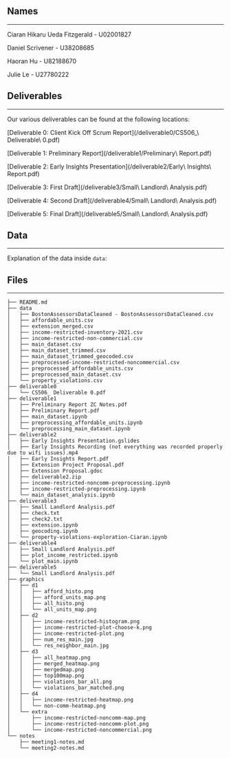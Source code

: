 ## Names
----------------------------------------------------
Ciaran Hikaru Ueda Fitzgerald - U02001827

Daniel Scrivener - U38208685

Haoran Hu - U82188670

Julie Le - U27780222

## Deliverables
----------------------------------------------------
Our various deliverables can be found at the following locations:

[Deliverable 0: Client Kick Off Scrum Report](/deliverable0/CS506_\ Deliverable\ 0.pdf)

[Deliverable 1: Preliminary Report](/deliverable1/Preliminary\ Report.pdf)

[Deliverable 2: Early Insights Presentation](/deliverable2/Early\ Insights\ Report.pdf)

[Deliverable 3: First Draft](/deliverable3/Small\ Landlord\ Analysis.pdf)

[Deliverable 4: Second Draft](/deliverable4/Small\ Landlord\ Analysis.pdf)

[Deliverable 5: Final Draft](/deliverable5/Small\ Landlord\ Analysis.pdf)

## Data
----------------------------------------------------
Explanation of the data inside `data`:



## Files
----------------------------------------------------
```
├── README.md
├── data
│   ├── BostonAssessorsDataCleaned - BostonAssessorsDataCleaned.csv
│   ├── affordable_units.csv
│   ├── extension_merged.csv
│   ├── income-restricted-inventory-2021.csv
│   ├── income-restricted-non-commercial.csv
│   ├── main_dataset.csv
│   ├── main_dataset_trimmed.csv
│   ├── main_dataset_trimmed_geocoded.csv
│   ├── preprocessed-income-restricted-noncommercial.csv
│   ├── preprocessed_affordable_units.csv
│   ├── preprocessed_main_dataset.csv
│   └── property_violations.csv
├── deliverable0
│   └── CS506_ Deliverable 0.pdf
├── deliverable1
│   ├── Preliminary Report ZC Notes.pdf
│   ├── Preliminary Report.pdf
│   ├── main_dataset.ipynb
│   ├── preprocessing_affordable_units.ipynb
│   └── preprocessing_main_dataset.ipynb
├── deliverable2
│   ├── Early Insights Presentation.gslides
│   ├── Early Insights Recording (not everything was recorded properly due to wifi issues).mp4
│   ├── Early Insights Report.pdf
│   ├── Extension Project Proposal.pdf
│   ├── Extension Proposal.gdoc
│   ├── deliverable2.zip
│   ├── income-restricted-noncomm-preprocessing.ipynb
│   ├── income-restricted-preprocessing.ipynb
│   └── main_dataset_analysis.ipynb
├── deliverable3
│   ├── Small Landlord Analysis.pdf
│   ├── check.txt
│   ├── check2.txt
│   ├── extension.ipynb
│   ├── geocoding.ipynb
│   └── property-violations-exploration-Ciaran.ipynb
├── deliverable4
│   ├── Small Landlord Analysis.pdf
│   ├── plot_income_restricted.ipynb
│   └── plot_main.ipynb
├── deliverable5
│   └── Small Landlord Analysis.pdf
├── graphics
│   ├── d1
│   │   ├── afford_histo.png
│   │   ├── afford_units_map.png
│   │   ├── all_histo.png
│   │   └── all_units_map.png
│   ├── d2
│   │   ├── income-restricted-histogram.png
│   │   ├── income-restricted-plot-choose-k.png
│   │   ├── income-restricted-plot.png
│   │   ├── num_res_main.jpg
│   │   └── res_neighbor_main.jpg
│   ├── d3
│   │   ├── all_heatmap.png
│   │   ├── merged_heatmap.png
│   │   ├── mergedmap.png
│   │   ├── top100map.png
│   │   ├── violations_bar_all.png
│   │   └── violations_bar_matched.png
│   ├── d4
│   │   ├── income-restricted-heatmap.png
│   │   └── non-comm-heatmap.png
│   └── extra
│       ├── income-restricted-noncomm-map.png
│       ├── income-restricted-noncomm-plot.png
│       └── income-restricted-noncommercial.png
└── notes
    ├── meeting1-notes.md
    └── meeting2-notes.md
```

